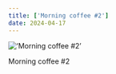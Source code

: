 ```yaml
---
title: ['Morning coffee #2']
date: 2024-04-17
---
```


![‘Morning coffee #2’](/240417_morning-coffee_counter.jpg)

Morning coffee #2
